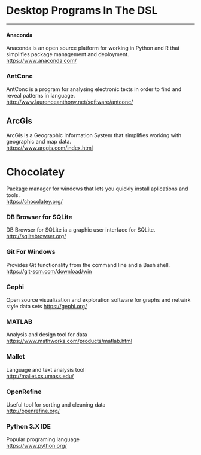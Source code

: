 # Desktop Programs In The DSL
  
---------------------------------
  
#### Anaconda  
Anaconda is an open source platform for working in Python and R that simplifies package management and deployment.  
https://www.anaconda.com/  
  
### AntConc  
AntConc is a program for analysing electronic texts in order to find and reveal patterns in language.  
http://www.laurenceanthony.net/software/antconc/  
  
## ArcGis  
ArcGis is a Geographic Information System that simplifies working with geographic and map data.  
https://www.arcgis.com/index.html  
  
# Chocolatey  
Package manager for windows that lets you quickly install aplications and tools.  
https://chocolatey.org/  
  
### DB Browser for SQLite  
DB Browser for SQLite ia a graphic user interface for SQLite.  
http://sqlitebrowser.org/  
  
### Git For Windows  
Provides Git functionality from the command line and a Bash shell.  
https://git-scm.com/download/win  
  
### Gephi  
Open source visualization and exploration software for graphs and netwirk style data sets
https://gephi.org/  
  
### MATLAB  
Analysis and design tool for data  
https://www.mathworks.com/products/matlab.html  
  
### Mallet  
Language and text analysis tool  
http://mallet.cs.umass.edu/  
  
### OpenRefine  
Useful tool for sorting and cleaning data  
http://openrefine.org/  
  
### Python 3.X  IDE  
Popular programing language  
https://www.python.org/  
  
### 
